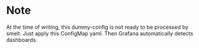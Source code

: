 # Note
At the time of writing, this dummy-config is not ready to be processed by smelt.
Just apply this ConfigMap yaml. Then Grafana automatically detects dashboards.
